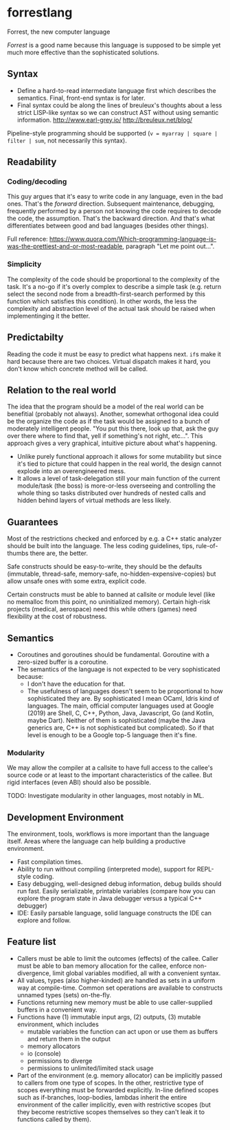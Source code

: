 # forrestlang
Forrest, the new computer language

*Forrest* is a good name because this language is supposed to be simple yet much more effective than the sophisticated solutions.

## Syntax
- Define a hard-to-read intermediate language first which describes the semantics. Final, front-end syntax is for later.
- Final syntax could be along the lines of breuleux's thoughts about a less strict LISP-like syntax so we can construct AST without using semantic information.
  http://www.earl-grey.io/
  http://breuleux.net/blog/
  
Pipeline-style programming should be supported (`v = myarray | square | filter | sum`, not necessarily this syntax).
  
## Readability

### Coding/decoding
This guy argues that it's easy to write code in any language, even in the bad ones. That's the _forward_ direction. Subsequent maintenance, debugging, frequently performed by a person not knowing the code requires to decode the code, the assumption. That's the backward direction. And that's what differentiates between good and bad languages (besides other things).

Full reference: https://www.quora.com/Which-programming-language-is-was-the-prettiest-and-or-most-readable, paragraph "Let me point out...".

### Simplicity

The complexity of the code should be proportional to the complexity of the task. It's a no-go if it's overly complex to describe a simple task (e.g. return select the second node from a breadth-first-search performed by this function which satisfies this condition).
In other words, the less the complexity and abstraction level of the actual task should be raised when implementinging it the better.

## Predictabilty

Reading the code it must be easy to predict what happens next. `if`s make it hard because there are two choices. Virtual dispatch makes it hard, you don't know which concrete method will be called.

## Relation to the real world

The idea that the program should be a model of the real world can be benefitial (probably not always). Another, somewhat orthogonal idea could be the organize the code as if the task would be assigned to a bunch of moderately intelligent people. "You put this there, look up that, ask the guy over there where to find that, yell if something's not right, etc...". This approach gives a very graphical, intuitive picture about what's happening.

- Unlike purely functional approach it allows for some mutability but since it's tied to picture that could happen in the real world, the design cannot explode into an overengineered mess.
- It allows a level of task-delegation still your main function of the current module/task (the boss) is more-or-less overseeing and controlling the whole thing so tasks distributed over hundreds of nested calls and hidden behind layers of virtual methods are less likely.

## Guarantees

Most of the restrictions checked and enforced by e.g. a C++ static analyzer should be built into the language.
The less coding guidelines, tips, rule-of-thumbs there are, the better.

Safe constructs should be easy-to-write, they should be the defaults (immutable, thread-safe, memory-safe, no-hidden-expensive-copies) but allow unsafe ones with some extra, explicit code.

Certain constructs must be able to banned at callsite or module level (like no memalloc from this point, no uninitialized memory). Certain high-risk projects (medical, aerospace) need this while others (games) need flexibility at the cost of robustness.

## Semantics

- Coroutines and goroutines should be fundamental. Goroutine with a zero-sized buffer is a coroutine.
- The semantics of the language is not expected to be very sophisticated because:
  + I don't have the education for that.
  + The usefulness of languages doesn't seem to be proportional to how sophisticated they are. By sophisticated I mean OCaml, Idris kind of languages. The main, official computer languages used at Google (2019) are Shell, C, C++, Python, Java, Javascript, Go (and Kotlin, maybe Dart). Neither of them is sophisticated (maybe the Java generics are, C++ is not sophisticated but complicated). So if that level is enough to be a Google top-5 language then it's fine.

### Modularity

We may allow the compiler at a callsite to have full access to the callee's source code or at least to the important characteristics of the callee. But rigid interfaces (even ABI) should also be possible.

TODO: Investigate modularity in other languages, most notably in ML.

## Development Environment

The environment, tools, workflows is more important than the language itself. Areas where the language can help building a productive environment.

- Fast compilation times.
- Ability to run without compiling (interpreted mode), support for REPL-style coding.
- Easy debugging, well-designed debug information, debug builds should run fast. Easily serializable, printable variables (compare how you can explore the program state in Java debugger versus a typical C++ debugger)
- IDE: Easily parsable language, solid language constructs the IDE can explore and follow.

## Feature list

- Callers must be able to limit the outcomes (effects) of the callee. Caller must be able to ban memory allocation for the callee, enforce non-divergence, limit global variables modified, all with a convenient syntax.
- All values, types (also higher-kinded) are handled as sets in a uniform way at compile-time. Common set operations are available to constructs unnamed types (sets) on-the-fly.
- Functions returning new memory must be able to use caller-supplied buffers in a convenient way.
- Functions have (1) immutable input args, (2) outputs, (3) mutable environment, which includes
  + mutable variables the function can act upon or use them as buffers and return them in the output
  + memory allocators
  + io (console)
  + permissions to diverge
  + permissions to unlimited/limited stack usage
- Part of the environment (e.g. memory allocator) can be implicitly passed to callers from one type of scopes. In the other, restrictive type of scopes everything must be forwarded explicitly. In-line defined scopes such as if-branches, loop-bodies, lambdas inherit the entire environment of the caller implicitly, even with restrictive scopes (but they become restrictive scopes themselves so they can't leak it to functions called by them).
